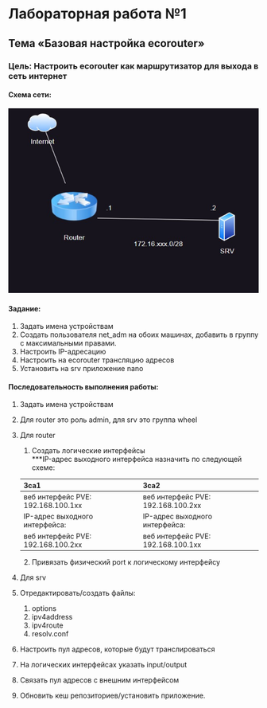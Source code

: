 # Лабораторная работа №1
## Тема «Базовая настройка ecorouter»
### Цель: Настроить ecorouter как маршрутизатор для выхода в сеть интернет
#### Схема сети:

![Getting Started](images/lab1_schema.jpg)

#### Задание:
1.	Задать имена устройствам
2.	Создать пользователя net_adm на обоих машинах, добавить в группу с максимальными правами.
3.	Настроить IP-адресацию
4.	Настроить на ecorouter трансляцию адресов
5.	Установить на srv приложение nano
 
#### Последовательность выполнения работы:
1.	Задать имена устройствам
2.	Для router это роль admin, для srv это группа wheel
3.	Для router
    1.	Создать логические интерфейсы  
    ***IP-адрес выходного интерфейса назначить по следующей схеме:

    |3са1                              | 3са2                               |
    |----------------------------------|------------------------------------|
    |веб интерфейс PVE: 192.168.100.1xx| веб интерфейс PVE: 192.168.100.2xx |
    |IP-адрес выходного интерфейса:    | IP-адрес выходного интерфейса:     |
    |веб интерфейс PVE: 192.168.100.2xx| веб интерфейс PVE: 192.168.100.1xx |
    2.	Привязать физический port к логическому интерфейсу
4.	Для srv
1.	Отредактировать/создать файлы:
    1.	options
    2.	ipv4address
    3.	ipv4route
    4.	resolv.conf
5.	Настроить пул адресов, которые будут транслироваться
6.	На логических интерфейсах указать input/output
7.	Связать пул адресов с внешним интерфейсом
8.	Обновить кеш репозиториев/установить приложение.
